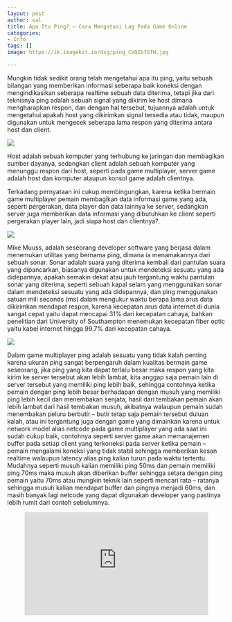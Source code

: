 ```yaml
---
layout: post
author: sal
title: Apa Itu Ping? – Cara Mengatasi Lag Pada Game Online
categories:
- Info
tags: []
image: https://ik.imagekit.io/dsg/ping_CVQIb7STH.jpg

---
```

Mungkin tidak sedikit orang telah mengetahui apa itu ping, yaitu sebuah bilangan yang memberikan informasi seberapa baik koneksi dengan mengindikasikan seberapa realtime sebuah data diterima, tetapi jika dari teknisnya ping adalah sebuah signal yang dikirim ke host dimana mengharapkan respon, dan dengan hal tersebut, tujuannya adalah untuk mengetahui apakah host yang dikirimkan signal tersedia atau tidak, maupun digunakan untuk mengecek seberapa lama respon yang diterima antara host dan client.

![](https://ik.imagekit.io/dsg/ping-cmd_FFR78Zd7H.jpg)

Host adalah sebuah komputer yang terhubung ke jaringan dan membagikan sumber dayanya, sedangkan client adalah sebuah komputer yang menunggu respon dari host, seperti pada game multiplayer, server game adalah host dan komputer ataupun konsol game adalah clientnya.

Terkadang pernyataan ini cukup membingungkan, karena ketika bermain game multiplayer pemain membagikan data informasi game yang ada, seperti pergerakan, data player dan data lainnya ke server, sedangkan server juga memberikan data informasi yang dibutuhkan ke client seperti pergerakan player lain, jadi siapa host dan clientnya?.

![](https://ik.imagekit.io/dsg/Mike_Muuss_bmr7uumc4.jpg)

Mike Muuss, adalah seseorang developer software yang berjasa dalam menemukan utilitas yang bernama ping, dimana ia menamakannya dari sebuah sonar. Sonar adalah suara yang diterima kembali dari pantulan suara yang dipancarkan, biasanya digunakan untuk mendeteksi sesuatu yang ada didepannya, apakah semakin dekat atau jauh tergantung waktu pantulan sonar yang diterima, seperti sebuah kapal selam yang menggunakan sonar dalam mendeteksi sesuatu yang ada didepannya, dan ping menggunakan satuan mili seconds (ms) dalam mengukur waktu berapa lama arus data dikirimkan mendapat respon, karena kecepatan arus data internet di dunia sangat cepat yaitu dapat mencapai 31% dari kecepatan cahaya, bahkan penelitian dari University of Southampton menemukan kecepatan fiber optic yaitu kabel internet hingga 99.7% dari kecepatan cahaya.

![](https://ik.imagekit.io/dsg/ping_Au7-P39va.jpg)

Dalam game multiplayer ping adalah sesuatu yang tidak kalah penting karena ukuran ping sangat berpengaruh dalam kualitas bermain game seseorang, jika ping yang kita dapat terlalu besar maka respon yang kita kirim ke server tersebut akan lebih lambat, kita anggap saja pemain lain di server tersebut yang memiliki ping lebih baik, sehingga contohnya ketika pemain dengan ping lebih besar berhadapan dengan musuh yang memiliki ping lebih kecil dan menembakan senjata, hasil dari tembakan pemain akan lebih lambat dari hasil tembakan musuh, akibatnya walaupun pemain sudah menembakan peluru berbutir – butir tetap saja pemain tersebut duluan kalah, atau ini tergantung juga dengan game yang dimainkan karena untuk network model alias netcode pada game multiplayer yang ada saat ini sudah cukup baik, contohnya seperti server game akan memanajemen buffer pada setiap client yang terkoneksi pada server ketika pemain – pemain mengalami koneksi yang tidak stabil sehingga memberikan kesan realtime walaupun latency alias ping kalian turun pada waktu tertentu. Mudahnya seperti musuh kalian memiliki ping 50ms dan pemain memiliki ping 70ms maka musuh akan diberikan buffer sehingga setara dengan ping pemain yaitu 70ms atau mungkin teknik lain seperti mencari rata – ratanya sehingga musuh kalian mendapat buffer dan pingnya menjadi 60ms, dan masih banyak lagi netcode yang dapat digunakan developer yang pastinya lebih rumit dari contoh sebelumnya.

<figure class="video_container">
<div style="overflow:hidden;padding-top:56.25%;position:relative;">
<iframe style="border:0;height:100%;left:0;position:absolute;top:0;width:100%;" src="https://www.youtube.com/embed/xaM4cvbAxk8" frameborder="0" allowfullscreen="true"> </iframe>
</div>
</figure>